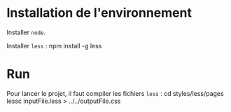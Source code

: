 # Installation de l'environnement

Installer `node`.

Installer `less` :
    npm install -g less

# Run

Pour lancer le projet, il faut compiler les fichiers `less` :
    cd styles/less/pages
    lessc inputFile.less > ../../outputFile.css
